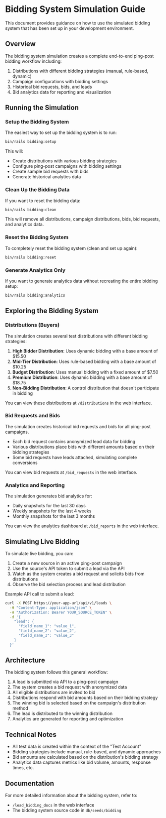 # Bidding System Simulation Guide

This document provides guidance on how to use the simulated bidding system that has been set up in your development environment.

## Overview

The bidding system simulation creates a complete end-to-end ping-post bidding workflow including:

1. Distributions with different bidding strategies (manual, rule-based, dynamic)
2. Campaign configurations with bidding settings
3. Historical bid requests, bids, and leads
4. Bid analytics data for reporting and visualization

## Running the Simulation

### Setup the Bidding System

The easiest way to set up the bidding system is to run:

```bash
bin/rails bidding:setup
```

This will:
- Create distributions with various bidding strategies
- Configure ping-post campaigns with bidding settings
- Create sample bid requests with bids
- Generate historical analytics data

### Clean Up the Bidding Data

If you want to reset the bidding data:

```bash
bin/rails bidding:clean
```

This will remove all distributions, campaign distributions, bids, bid requests, and analytics data.

### Reset the Bidding System

To completely reset the bidding system (clean and set up again):

```bash
bin/rails bidding:reset
```

### Generate Analytics Only

If you want to generate analytics data without recreating the entire bidding setup:

```bash
bin/rails bidding:analytics
```

## Exploring the Bidding System

### Distributions (Buyers)

The simulation creates several test distributions with different bidding strategies:

1. **High Bidder Distribution**: Uses dynamic bidding with a base amount of $15.50
2. **Mid-Tier Distribution**: Uses rule-based bidding with a base amount of $10.25
3. **Budget Distribution**: Uses manual bidding with a fixed amount of $7.50
4. **Premium Distribution**: Uses dynamic bidding with a base amount of $18.75
5. **Non-Bidding Distribution**: A control distribution that doesn't participate in bidding

You can view these distributions at `/distributions` in the web interface.

### Bid Requests and Bids

The simulation creates historical bid requests and bids for all ping-post campaigns.

- Each bid request contains anonymized lead data for bidding
- Various distributions place bids with different amounts based on their bidding strategies
- Some bid requests have leads attached, simulating complete conversions

You can view bid requests at `/bid_requests` in the web interface.

### Analytics and Reporting

The simulation generates bid analytics for:

- Daily snapshots for the last 30 days
- Weekly snapshots for the last 4 weeks
- Monthly snapshots for the last 3 months

You can view the analytics dashboard at `/bid_reports` in the web interface.

## Simulating Live Bidding

To simulate live bidding, you can:

1. Create a new source in an active ping-post campaign
2. Use the source's API token to submit a lead via the API
3. Watch as the system creates a bid request and solicits bids from distributions
4. Observe the bid selection process and lead distribution

Example API call to submit a lead:

```bash
curl -X POST https://your-app-url/api/v1/leads \
  -H "Content-Type: application/json" \
  -H "Authorization: Bearer YOUR_SOURCE_TOKEN" \
  -d '{
    "lead": {
      "field_name_1": "value_1",
      "field_name_2": "value_2",
      "field_name_3": "value_3"
    }
  }'
```

## Architecture

The bidding system follows this general workflow:

1. A lead is submitted via API to a ping-post campaign
2. The system creates a bid request with anonymized data
3. All eligible distributions are invited to bid
4. Distributions respond with bid amounts based on their bidding strategy
5. The winning bid is selected based on the campaign's distribution method
6. The lead is distributed to the winning distribution
7. Analytics are generated for reporting and optimization

## Technical Notes

- All test data is created within the context of the "Test Account"
- Bidding strategies include manual, rule-based, and dynamic approaches
- Bid amounts are calculated based on the distribution's bidding strategy
- Analytics data captures metrics like bid volume, amounts, response times, etc.

## Documentation

For more detailed information about the bidding system, refer to:

- `/lead_bidding_docs` in the web interface
- The bidding system source code in `db/seeds/bidding`